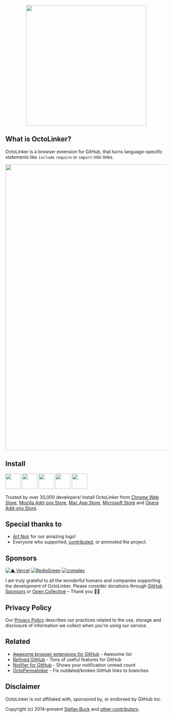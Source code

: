 <p align="center">
<a href="https://chrome.google.com/webstore/detail/octo-linker/jlmafbaeoofdegohdhinkhilhclaklkp"><img src="https://cloud.githubusercontent.com/assets/1393946/15162649/647ca490-1704-11e6-8ed8-ef0674e40fc3.png" width="375"/></a
</p>

## What is OctoLinker?

OctoLinker is a browser extension for GitHub, that turns language-specific statements like `include` `require` or `import` into links.

<img src="./demo.png" width="890" />

## Install

<a href="https://chrome.google.com/webstore/detail/octolinker/jlmafbaeoofdegohdhinkhilhclaklkp"><img src="https://raw.githubusercontent.com/alrra/browser-logos/master/src/chrome/chrome_128x128.png" width="48" /></a>
<a href="https://addons.mozilla.org/en-US/firefox/addon/octolinker/"><img src="https://raw.githubusercontent.com/alrra/browser-logos/master/src/firefox/firefox_128x128.png" width="48" /></a>
<a href="https://apps.apple.com/app/octolinker/id1549308269"><img src="https://raw.githubusercontent.com/alrra/browser-logos/master/src/safari/safari_128x128.png" width="48" /></a>
<a href="https://microsoftedge.microsoft.com/addons/detail/lbbanfffjfmfdahnfbklminikafhcjjb"><img src="https://raw.githubusercontent.com/alrra/browser-logos/master/src/edge/edge_128x128.png" width="48" /></a>
<a href="https://addons.opera.com/en/extensions/details/octolinker/"><img src="https://raw.githubusercontent.com/alrra/browser-logos/master/src/opera/opera_128x128.png" width="48" /></a>

Trusted by over 30,000 developers! Install OctoLinker from [Chrome Web Store](https://chrome.google.com/webstore/detail/octo-linker/jlmafbaeoofdegohdhinkhilhclaklkp), [Mozilla Add-ons Store](https://addons.mozilla.org/en-US/firefox/addon/octolinker/), [Mac App Store](https://apps.apple.com/app/octolinker/id1549308269), [Microsoft Store](https://microsoftedge.microsoft.com/addons/detail/lbbanfffjfmfdahnfbklminikafhcjjb) and [Opera Add-ons Store](https://addons.opera.com/en/extensions/details/octolinker/).

## Special thanks to

- [Art Noir](https://www.art-noir.net/) for our amazing logo!
- Everyone who supported, [contributed](https://github.com/OctoLinker/OctoLinker/graphs/contributors), or promoted the project.

## Sponsors

[![▲ Vercel](https://user-images.githubusercontent.com/1393946/111010284-576c9900-8396-11eb-9fd9-399cc7dae8bc.png)](https://vercel.com/) 
[![RedisGreen](https://user-images.githubusercontent.com/1393946/111010141-e2995f00-8395-11eb-9533-c074d55a745d.png)](https://www.redisgreen.com) 
[![complex](https://user-images.githubusercontent.com/1393946/111010138-e0cf9b80-8395-11eb-9086-e3f19645b399.png)](https://www.complex-it.de/jobs/offene-stellen?utm_source=oss-referal&utm_medium=logo&utm_campaign=growwithus)

I am truly grateful to all the wonderful humans and companies supporting the development of OctoLinker. Please consider donations through [GitHub Sponsors](https://github.com/sponsors/stefanbuck/) or [Open Collective](https://opencollective.com/octolinker) – Thank you 🙇‍♂️

## Privacy Policy

Our [Privacy Policy](https://octolinker.now.sh/privacy/) describes our practices related to the use, storage and disclosure of information we collect when you're using our service.

## Related

- [Awesome browser extensions for GitHub](https://github.com/stefanbuck/awesome-browser-extensions-for-github) - Awesome list
- [Refined GitHub](https://github.com/sindresorhus/refined-github/) - Tons of useful features for GitHub
- [Notifier for GitHub](https://github.com/sindresorhus/notifier-for-github-chrome) - Shows your notification unread count
- [OctoPermalinker](https://github.com/josephfrazier/octopermalinker) - Fix outdated/broken GitHub links to branches

## Disclaimer

OctoLinker is not affiliated with, sponsored by, or endorsed by GitHub Inc.

Copyright (c) 2014–present [Stefan Buck](https://stefanbuck.com/) and [other contributors](https://github.com/OctoLinker/OctoLinker/graphs/contributors).
